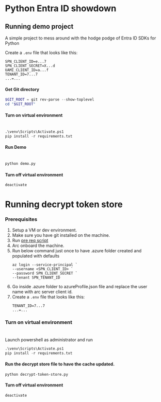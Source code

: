 # Python Entra ID showdown

## Running demo project

A simple project to mess around with the hodge podge of Entra ID SDKs for Python

Create a `.env` file that looks like this:

```env
SPN_CLIENT_ID=e...7
SPN_CLIENT_SECRET=X...d
UAMI_CLIENT_ID=a...f
TENANT_ID=7...7
...=...
```

#### Get Git directory

```powershell
$GIT_ROOT = git rev-parse --show-toplevel
cd "$GIT_ROOT"
```

#### Turn on virtual environment
#

```python -m venv venv
.\venv\Scripts\Activate.ps1
pip install -r requirements.txt

```
#### Run Demo
#
```python 
python demo.py
```
#### Turn off virtual environment
```
deactivate
```

# Running decrypt token store

### Prerequisites
1. Setup a VM or dev environment.
2. Make sure you have git installed on the machine.
3. Run [pre req script](./decrypt-token-pre-req.ps1)
4. Arc onboard the machine.
5. Run below command just once to have .azure folder created and populated with defaults
    ```
    az login --service-principal `
    --username <SPN_CLIENT_ID> `
    --password SPN_CLIENT_SECRET `
    --tenant SPN_TENANT_ID 
    ``` 
6. Go inside .azure folder to azureProfile.json file and replace the user name with arc server client id.
7. Create a `.env` file that looks like this:
    ```env
    TENANT_ID=7...7
    ...=...
    ```

### Turn on virtual environment
#

Launch powershell as administrator and run
```python -m venv venv
.\venv\Scripts\Activate.ps1
pip install -r requirements.txt
```

#### Run the decrypt store file to have the cache updated.
```
python decrypt-token-store.py
```

#### Turn off virtual environment
```
deactivate
```
